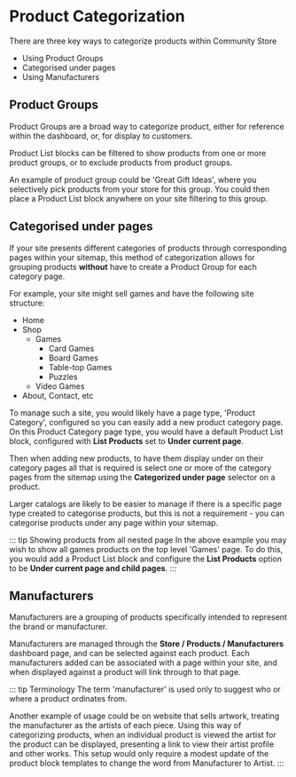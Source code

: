# Product Categorization

There are three key ways to categorize products within Community Store

- Using Product Groups
- Categorised under pages
- Using Manufacturers

## Product Groups

Product Groups are a broad way to categorize product, either for reference within the dashboard, or, for display to customers.

Product List blocks can be filtered to show products from one or more product groups, or to exclude products from product groups.

An example of product group could be 'Great Gift Ideas', where you selectively pick products from your store for this group.
You could then place a Product List block anywhere on your site filtering to this group.

## Categorised under pages

If your site presents different categories of products through corresponding pages within your sitemap, this method of categorization allows for grouping products __without__ have to create a Product Group for each category page.

For example, your site might sell games and have the following site structure:

- Home
- Shop
    - Games
        - Card Games
        - Board Games
        - Table-top Games
        - Puzzles
    - Video Games
- About, Contact, etc

To manage such a site, you would likely have a page type, 'Product Category', configured so you can easily add a new product category page.
On this Product Category page type, you would have a default Product List block, configured with **List Products** set to **Under current page**.
 
Then when adding new products, to have them display under on their category pages all that is required is select one or more of the category pages from the sitemap using the **Categorized under page** selector on a product.

Larger catalogs are likely to be easier to manage if there is a specific page type created to categorise products, but this is not a requirement - you can categorise products under any page within your sitemap. 

::: tip Showing products from all nested page
In the above example you may wish to show all games products on the top level 'Games' page. 
To do this, you would add a Product List block and configure the **List Products** option to be **Under current page and child pages**.
:::


## Manufacturers

Manufacturers are a grouping of products specifically intended to represent the brand or manufacturer.

Manufacturers are managed through the **Store / Products / Manufacturers** dashboard page, and can be selected against each product.
Each manufacturers added can be associated with a page within your site, and when displayed against a product will link through to that page.
 
::: tip Terminology
The term 'manufacturer' is used only to suggest who or where a product ordinates from.

Another example of usage could be on website that sells artwork, treating the manufacturer as the artists of each piece.
Using this way of categorizing products, when an individual product is viewed the artist for the product can be displayed, presenting a link to view their artist profile and other works.
This setup would only require a modest update of the product block templates to change the word from Manufacturer to Artist.
:::

